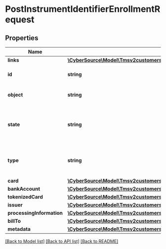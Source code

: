 # PostInstrumentIdentifierEnrollmentRequest

## Properties
Name | Type | Description | Notes
------------ | ------------- | ------------- | -------------
**links** | [**\CyberSource\Model\Tmsv2customersEmbeddedDefaultPaymentInstrumentEmbeddedInstrumentIdentifierLinks**](Tmsv2customersEmbeddedDefaultPaymentInstrumentEmbeddedInstrumentIdentifierLinks.md) |  | [optional] 
**id** | **string** | The id of the Instrument Identifier Token. | [optional] 
**object** | **string** | The type of token.  Valid values: - instrumentIdentifier | [optional] 
**state** | **string** | Issuers state for the card number. Valid values: - ACTIVE - CLOSED : The account has been closed. | [optional] 
**type** | **string** | The type of Instrument Identifier. Valid values: - enrollable card | [optional] 
**card** | [**\CyberSource\Model\Tmsv2customersEmbeddedDefaultPaymentInstrumentEmbeddedInstrumentIdentifierCard**](Tmsv2customersEmbeddedDefaultPaymentInstrumentEmbeddedInstrumentIdentifierCard.md) |  | [optional] 
**bankAccount** | [**\CyberSource\Model\Tmsv2customersEmbeddedDefaultPaymentInstrumentEmbeddedInstrumentIdentifierBankAccount**](Tmsv2customersEmbeddedDefaultPaymentInstrumentEmbeddedInstrumentIdentifierBankAccount.md) |  | [optional] 
**tokenizedCard** | [**\CyberSource\Model\Tmsv2customersEmbeddedDefaultPaymentInstrumentEmbeddedInstrumentIdentifierTokenizedCard**](Tmsv2customersEmbeddedDefaultPaymentInstrumentEmbeddedInstrumentIdentifierTokenizedCard.md) |  | [optional] 
**issuer** | [**\CyberSource\Model\Tmsv2customersEmbeddedDefaultPaymentInstrumentEmbeddedInstrumentIdentifierIssuer**](Tmsv2customersEmbeddedDefaultPaymentInstrumentEmbeddedInstrumentIdentifierIssuer.md) |  | [optional] 
**processingInformation** | [**\CyberSource\Model\Tmsv2customersEmbeddedDefaultPaymentInstrumentEmbeddedInstrumentIdentifierProcessingInformation**](Tmsv2customersEmbeddedDefaultPaymentInstrumentEmbeddedInstrumentIdentifierProcessingInformation.md) |  | [optional] 
**billTo** | [**\CyberSource\Model\Tmsv2customersEmbeddedDefaultPaymentInstrumentEmbeddedInstrumentIdentifierBillTo**](Tmsv2customersEmbeddedDefaultPaymentInstrumentEmbeddedInstrumentIdentifierBillTo.md) |  | [optional] 
**metadata** | [**\CyberSource\Model\Tmsv2customersEmbeddedDefaultPaymentInstrumentEmbeddedInstrumentIdentifierMetadata**](Tmsv2customersEmbeddedDefaultPaymentInstrumentEmbeddedInstrumentIdentifierMetadata.md) |  | [optional] 

[[Back to Model list]](../README.md#documentation-for-models) [[Back to API list]](../README.md#documentation-for-api-endpoints) [[Back to README]](../README.md)


